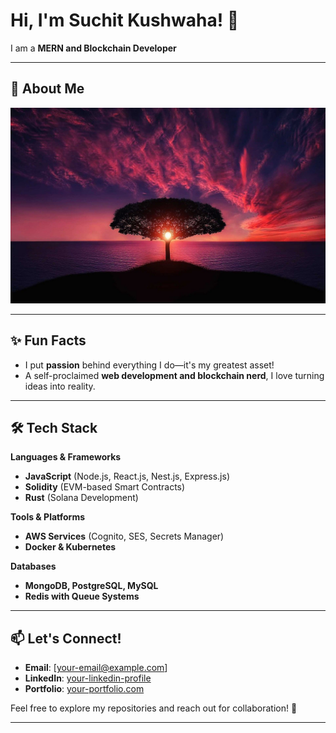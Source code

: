 # Hi, I'm Suchit Kushwaha! 👋  

I am a **MERN and Blockchain Developer**

---

## 🚀 About Me  
<img src="tree.jpg" alt="tree" />
  
---

## ✨ Fun Facts  
- I put **passion** behind everything I do—it's my greatest asset!  
- A self-proclaimed **web development and blockchain nerd**, I love turning ideas into reality.  

---

## 🛠️ Tech Stack  
**Languages & Frameworks**  
- **JavaScript** (Node.js, React.js, Nest.js, Express.js)  
- **Solidity** (EVM-based Smart Contracts)  
- **Rust** (Solana Development)  

**Tools & Platforms**  
- **AWS Services** (Cognito, SES, Secrets Manager)  
- **Docker & Kubernetes**  

**Databases**  
- **MongoDB, PostgreSQL, MySQL**
- **Redis with Queue Systems**  
  
---

## 📫 Let's Connect!  
- **Email**: [your-email@example.com]  
- **LinkedIn**: [your-linkedin-profile](https://linkedin.com/in/your-profile)  
- **Portfolio**: [your-portfolio.com](https://your-portfolio.com)  

Feel free to explore my repositories and reach out for collaboration! 🚀  

---

<!--
**voxer03/voxer03** is a ✨ _special_ ✨ repository because its `README.md` (this file) appears on your GitHub profile.

Here are some ideas to get you started:

- 🔭 I’m currently working on ...
- 🌱 I’m currently learning ...
- 👯 I’m looking to collaborate on ...
- 🤔 I’m looking for help with ...
- 💬 Ask me about ...
- 📫 How to reach me: ...
- 😄 Pronouns: ...
- ⚡ Fun fact: ...

-->
